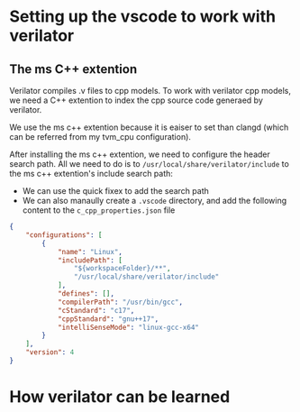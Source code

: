 # Setting up the vscode to work with verilator

## The ms C++ extention

Verilator compiles .v files to cpp models. To work with verilator cpp models, we need a C++ extention to index the cpp source code generaed by verilator.

We use the ms c++ extention because it is eaiser to set than clangd (which can be referred from my tvm_cpu configuration). 

After installing the ms c++ extention, we need to configure the header search path. All we need to do is to 
```/usr/local/share/verilator/include``` to the ms c++ extention's include search path:
* We can use the quick fixex to add the search path
* We can also manaully create a ```.vscode``` directory, and add the following content to the ```c_cpp_properties.json``` file
```json
{
    "configurations": [
        {
            "name": "Linux",
            "includePath": [
                "${workspaceFolder}/**",
                "/usr/local/share/verilator/include"
            ],
            "defines": [],
            "compilerPath": "/usr/bin/gcc",
            "cStandard": "c17",
            "cppStandard": "gnu++17",
            "intelliSenseMode": "linux-gcc-x64"
        }
    ],
    "version": 4
}
```

# How verilator can be learned

